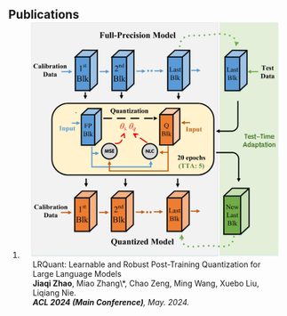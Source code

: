 <h2 id="publications" style="margin: 2px 0px -15px;">Publications</h2>

<div class="publications">
<ol class="bibliography">

<li>
<div class="pub-row">

  <div class="col-sm-3 abbr" style="position: relative;padding-right: 15px;padding-left: 15px;">
    <img src="assets/img/acl2024.jpg" class="teaser img-fluid z-depth-1">
<!--     <abbr class="badge">arXiv</abbr> -->
  </div>

  <div class="col-sm-9" style="position: relative;padding-right: 15px;padding-left: 20px;">
<!--     <div class="title"><a href="https://arxiv.org/pdf/2002.10211.pdf">LRQuant: Learnable and Robust Post-Training Quantization for Large Language Models</a></div> -->
    <div class="title">LRQuant: Learnable and Robust Post-Training Quantization for Large Language Models</div> 
    <div class="author"><strong>Jiaqi Zhao</strong>, Miao Zhang\*, Chao Zeng, Ming Wang, Xuebo Liu, Liqiang Nie.</div>
    <div class="periodical"><em><strong>ACL 2024 (Main Conference)</strong>, May. 2024.</em></div>
<!--     <div class="links">
      <a href="https://arxiv.org/pdf/2002.10211.pdf" class="btn btn-sm z-depth-0" role="button" target="_blank" style="font-size:12px;">PDF</a>
      <a href="https://github.com/Hanchao-Zhang/K-Tensors" class="btn btn-sm z-depth-0" role="button" target="_blank" style="font-size:12px;">Code</a>
      <a href="https://dblp.uni-trier.de/rec/conf/cvpr/LiuSLSS20.html?view=bibtex" class="btn btn-sm z-depth-0" role="button" target="_blank" style="font-size:12px;">BibTex</a>
      <strong><i style="color:#7b5aa6">arXiv.org</i></strong>
    </div> -->
  </div>
</div>
</li>
  
<br>

</ol>
</div>
